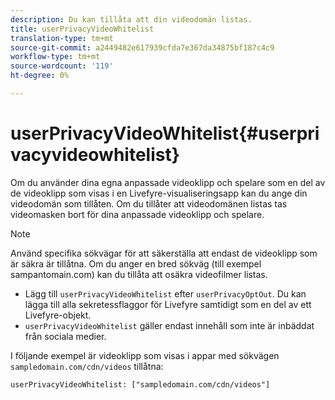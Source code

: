 ```yaml
---
description: Du kan tillåta att din videodomän listas.
title: userPrivacyVideoWhitelist
translation-type: tm+mt
source-git-commit: a2449482e617939cfda7e367da34875bf187c4c9
workflow-type: tm+mt
source-wordcount: '119'
ht-degree: 0%

---
```



# userPrivacyVideoWhitelist{#userprivacyvideowhitelist}

Om du använder dina egna anpassade videoklipp och spelare som en del av de videoklipp som visas i en Livefyre-visualiseringsapp kan du ange din videodomän som tillåten. Om du tillåter att videodomänen listas tas videomasken bort för dina anpassade videoklipp och spelare.

>[!NOTE]
>
>Använd specifika sökvägar för att säkerställa att endast de videoklipp som är säkra är tillåtna. Om du anger en bred sökväg (till exempel sampantomain.com) kan du tillåta att osäkra videofilmer listas.

* Lägg till `userPrivacyVideoWhitelist` efter `userPrivacyOptOut`. Du kan lägga till alla sekretessflaggor för Livefyre samtidigt som en del av ett Livefyre-objekt.
* `userPrivacyVideoWhitelist` gäller endast innehåll som inte är inbäddat från sociala medier.

I följande exempel är videoklipp som visas i appar med sökvägen `sampledomain.com/cdn/videos` tillåtna:

```
userPrivacyVideoWhitelist: ["sampledomain.com/cdn/videos"]
```
